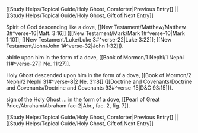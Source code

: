 [[Study Helps/Topical Guide/Holy Ghost, Comforter|Previous Entry]]  ||  [[Study Helps/Topical Guide/Holy Ghost, Gift of|Next Entry]]

 Spirit of God descending like a dove, [[New Testament/Matthew/Matthew 3#^verse-16|Matt. 3:16]] ([[New Testament/Mark/Mark 1#^verse-10|Mark 1:10]]; [[New Testament/Luke/Luke 3#^verse-22|Luke 3:22]]; [[New Testament/John/John 1#^verse-32|John 1:32]]).

 abide upon him in the form of a dove, [[Book of Mormon/1 Nephi/1 Nephi 11#^verse-27|1 Ne. 11:27]].

 Holy Ghost descended upon him in the form of a dove, [[Book of Mormon/2 Nephi/2 Nephi 31#^verse-8|2 Ne. 31:8]] ([[Doctrine and Covenants/Doctrine and Covenants/Doctrine and Covenants 93#^verse-15|D&C 93:15]]).

 sign of the Holy Ghost ... in the form of a dove, [[Pearl of Great Price/Abraham/Abraham fac-2|Abr., fac. 2, fig. 7]].

[[Study Helps/Topical Guide/Holy Ghost, Comforter|Previous Entry]]  ||  [[Study Helps/Topical Guide/Holy Ghost, Gift of|Next Entry]]